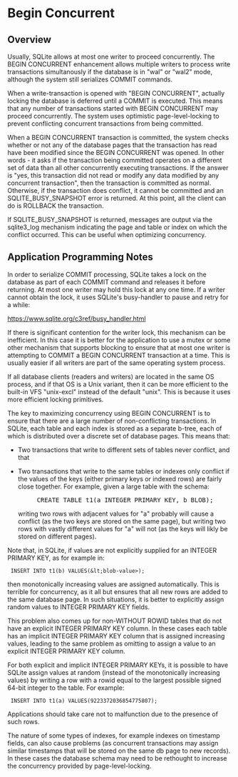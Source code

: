 
Begin Concurrent
================

## Overview

Usually, SQLite allows at most one writer to proceed concurrently. The
BEGIN CONCURRENT enhancement allows multiple writers to process write
transactions simultanously if the database is in "wal" or "wal2" mode,
although the system still serializes COMMIT commands.

When a write-transaction is opened with "BEGIN CONCURRENT", actually 
locking the database is deferred until a COMMIT is executed. This means
that any number of transactions started with BEGIN CONCURRENT may proceed
concurrently. The system uses optimistic page-level-locking to prevent
conflicting concurrent transactions from being committed.

When a BEGIN CONCURRENT transaction is committed, the system checks whether 
or not any of the database pages that the transaction has read have been
modified since the BEGIN CONCURRENT was opened. In other words - it asks 
if the transaction being committed operates on a different set of data than
all other concurrently executing transactions. If the answer is "yes, this
transaction did not read or modify any data modified by any concurrent
transaction", then the transaction is committed as normal. Otherwise, if the
transaction does conflict, it cannot be committed and an SQLITE&#95;BUSY&#95;SNAPSHOT
error is returned. At this point, all the client can do is ROLLBACK the
transaction.

If SQLITE&#95;BUSY&#95;SNAPSHOT is returned, messages are output via the sqlite3&#95;log
mechanism indicating the page and table or index on which the conflict
occurred. This can be useful when optimizing concurrency.

## Application Programming Notes

In order to serialize COMMIT processing, SQLite takes a lock on the database
as part of each COMMIT command and releases it before returning. At most one
writer may hold this lock at any one time. If a writer cannot obtain the lock,
it uses SQLite's busy-handler to pause and retry for a while:

  <a href=https://www.sqlite.org/c3ref/busy_handler.html>
      https://www.sqlite.org/c3ref/busy_handler.html
  </a>

If there is significant contention for the writer lock, this mechanism can be
inefficient. In this case it is better for the application to use a mutex or
some other mechanism that supports blocking to ensure that at most one writer
is attempting to COMMIT a BEGIN CONCURRENT transaction at a time. This is
usually easier if all writers are part of the same operating system process.

If all database clients (readers and writers) are located in the same OS
process, and if that OS is a Unix variant, then it can be more efficient to
the built-in VFS "unix-excl" instead of the default "unix". This is because it
uses more efficient locking primitives.

The key to maximizing concurrency using BEGIN CONCURRENT is to ensure that
there are a large number of non-conflicting transactions. In SQLite, each
table and each index is stored as a separate b-tree, each of which is
distributed over a discrete set of database pages. This means that:

  * Two transactions that write to different sets of tables never 
    conflict, and that

  * Two transactions that write to the same tables or indexes only 
    conflict if the values of the keys (either primary keys or indexed 
    rows) are fairly close together. For example, given a large 
    table with the schema:

      <pre>     CREATE TABLE t1(a INTEGER PRIMARY KEY, b BLOB);</pre>

    writing two rows with adjacent values for "a" probably will cause a
    conflict (as the two keys are stored on the same page), but writing two
    rows with vastly different values for "a" will not (as the keys will likly
    be stored on different pages).

Note that, in SQLite, if values are not explicitly supplied for an INTEGER
PRIMARY KEY, as for example in:

>
     INSERT INTO t1(b) VALUES(&lt;blob-value>);

then monotonically increasing values are assigned automatically. This is
terrible for concurrency, as it all but ensures that all new rows are 
added to the same database page. In such situations, it is better to
explicitly assign random values to INTEGER PRIMARY KEY fields.

This problem also comes up for non-WITHOUT ROWID tables that do not have an
explicit INTEGER PRIMARY KEY column. In these cases each table has an implicit
INTEGER PRIMARY KEY column that is assigned increasing values, leading to the
same problem as omitting to assign a value to an explicit INTEGER PRIMARY KEY
column.

For both explicit and implicit INTEGER PRIMARY KEYs, it is possible to have
SQLite assign values at random (instead of the monotonically increasing
values) by writing a row with a rowid equal to the largest possible signed
64-bit integer to the table. For example:

     INSERT INTO t1(a) VALUES(9223372036854775807);

Applications should take care not to malfunction due to the presence of such
rows.

The nature of some types of indexes, for example indexes on timestamp fields,
can also cause problems (as concurrent transactions may assign similar
timestamps that will be stored on the same db page to new records). In these
cases the database schema may need to be rethought to increase the concurrency
provided by page-level-locking.
